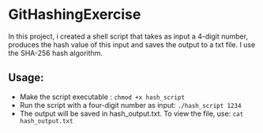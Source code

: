 # GitHashingExercise

In this project, i created a shell script that takes as input a 4-digit number, produces the hash value of this input and saves the output to a txt file. I use the SHA-256 hash algorithm.

## Usage:

- Make the script executable : ``chmod +x hash_script``
- Run the script with a four-digit number as input: ``./hash_script 1234``
- The output will be saved in hash_output.txt. To view the file, use: ``cat hash_output.txt``
